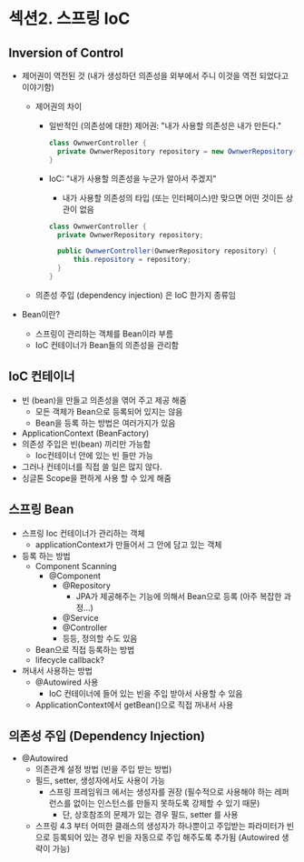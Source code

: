 # 섹션2. 스프링 IoC

## Inversion of Control

- 제어권이 역전된 것 (내가 생성하던 의존성을 외부에서 주니 이것을 역전 되었다고 이야기함)

  - 제어권의 차이

    - 일반적인 (의존성에 대한) 제어권: "내가 사용할 의존성은 내가 만든다."

      ```java
      class OwnwerController {
      	private OwnwerRepository repository = new OwnwerRepository();
      }
      ```

    - IoC: "내가 사용할 의존성을 누군가 알아서 주겠지"

      - 내가 사용할 의존성의 타입 (또는 인터페이스)만 맞으면 어떤 것이든 상관이 없음

      ```java
      class OwnwerController {
      	private OwnwerRepository repository;
      
      	public OwnwerController(OwnwerRepository repository) {
      		this.repository = repository;
      	}
      }
      ```

  - 의존성 주입 (dependency injection) 은 IoC 한가지 종류임

- Bean이란?

  - 스프링이 관리하는 객체를 Bean이라 부름
  - IoC 컨테이너가 Bean들의 의존성을 관리함

## IoC 컨테이너

- 빈 (bean)을 만들고 의존성을 엮어 주고 제공 해줌
  - 모든 객체가 Bean으로 등록되어 있지는 않음
  - Bean을 등록 하는 방법은 여러가지가 있음
- ApplicationContext (BeanFactory)
- 의존성 주입은 빈(bean) 끼리만 가능함
  - Ioc컨테이너 안에 있는 빈 들만 가능
- 그러나 컨테이너를 직접 쓸 일은 많지 않다.
- 싱글톤 Scope을 편하게 사용 할 수 있게 해줌

## 스프링 Bean

- 스프링 Ioc 컨테이너가 관리하는 객체
  - applicationContext가 만들어서 그 안에 담고 있는 객체
- 등록 하는 방법
  - Component Scanning
    - @Component
      - @Repository
        - JPA가 제공해주는 기능에 의해서 Bean으로 등록 (아주 복잡한 과정...)
      - @Service
      - @Controller
      - 등등, 정의할 수도 있음
  - Bean으로 직접 등록하는 방법
  - lifecycle callback?
- 꺼내서 사용하는 방법
  - @Autowired 사용
    - IoC 컨테이너에 들어 있는 빈을 주입 받아서 사용할 수 있음
  - ApplicationContext에서 getBean()으로 직접 꺼내서 사용

## 의존성 주입 (Dependency Injection)

- @Autowired
  - 의존관계 설정 방법 (빈을 주입 받는 방법)
  - 필드, setter, 생성자에서도 사용이 가능
    - 스프링 프레임워크 에서는 생성자를 권장 (필수적으로  사용해야 하는 레퍼런스를 없이는 인스턴스를 만들지 못하도록 강제할 수 있기 때문)
      - 단, 상호참조의 문제가 있는 경우 필드, setter 를 사용
  - 스프링 4.3 부터 어떠한 클래스의 생성자가 하나뿐이고 주입받는 파라미터가 빈으로 등록되어 있는 경우 빈을 자동으로 주입 해주도록 추가됨 (Autowired 생략이 가능)